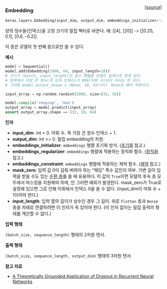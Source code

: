 <span style="float:right;">[[source]](https://github.com/keras-team/keras/blob/master/keras/layers/embeddings.py#L15)</span>
### Embedding

```python
keras.layers.Embedding(input_dim, output_dim, embeddings_initializer='uniform', embeddings_regularizer=None, activity_regularizer=None, embeddings_constraint=None, mask_zero=False, input_length=None)
```

양의 정수들(인덱스)을 고정 크기의 밀집 벡터로 바꾼다.
예: [[4], [20]] -> [[0.25, 0.1], [0.6, -0.2]].

이 층은 모델의 첫 번째 층으로만 쓸 수 있다.

__예시__


```python
model = Sequential()
model.add(Embedding(1000, 64, input_length=10))
# 크기가 (batch, input_length)인 정수 행렬을 모델이 입력으로 받게 된다.
# 입력에서 가장 큰 정수(즉 단어 인덱스)가 999(어휘 수)보다 커서는 안 된다.
# 그러면 model.output_shape = (None, 10, 64)이다. None은 배치 차원이다.

input_array = np.random.randint(1000, size=(32, 10))

model.compile('rmsprop', 'mse')
output_array = model.predict(input_array)
assert output_array.shape == (32, 10, 64)
```

__인자__

- __input_dim__: int > 0. 어휘 수.
    즉 가장 큰 정수 인덱스 + 1.
- __output_dim__: int >= 0. 밀집 embedding의 차원.
- __embeddings_initializer__: `embeddings` 행렬 초기화 방식.
    ([초기화](../initializers.md) 참고.)
- __embeddings_regularizer__: `embeddings` 행렬에 적용하는
    정칙화 함수.
    ([정칙화](../regularizers.md) 참고.)
- __embeddings_constraint__: `embeddings` 행렬에 적용하는
    제약 함수.
    ([제약](../constraints.md) 참고.)
- __mask_zero__: 입력 값 0이 감춰 버려야 하는
    "패딩" 특수 값인지 여부.
    가변 길이 입력을 받을 수도 있는
    [순환 층](recurrent.md)를 쓸 때 유용하다.
    이 값이 `True`이면 모델의 후속 층 모두에서
    마스킹을 지원해야 하며, 안 그러면 예외가 발생한다.
    mask_zero가 True로 설정돼 있으면 그로 인해
    어휘에서 인덱스 0을 쓸 수 없다. (input_dim이
    어휘 수 + 1이어야 한다.)
- __input_length__: 입력 열의 길이가 상수인 경우 그 길이.
    위로 `Flatten` 층과 `Dense` 층을 차례로 연결하려면
    이 인자가 꼭 있어야 한다.
    (이 인자 없이는 밀집 출력의 형태를 계산할 수 없다.)

__입력 형태__

`(batch_size, sequence_length)` 형태의 2차원 텐서.

__출력 형태__

`(batch_size, sequence_length, output_dim)` 형태의 3차원 텐서.

__참고 자료__

- [A Theoretically Grounded Application of Dropout in Recurrent Neural Networks](http://arxiv.org/abs/1512.05287)
